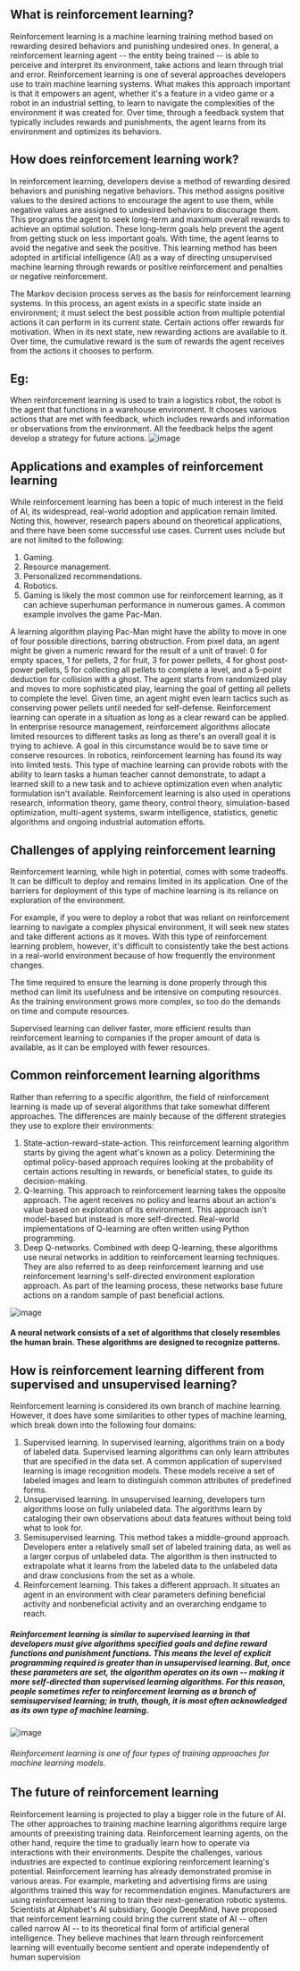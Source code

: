 ## What is reinforcement learning?
Reinforcement learning is a machine learning training method based on rewarding desired behaviors and punishing undesired ones. 
In general, a reinforcement learning agent -- the entity being trained -- is able to perceive and interpret its environment, take actions and learn through trial and error.
Reinforcement learning is one of several approaches developers use to train machine learning systems. What makes this approach important is that it empowers an agent,
whether it's a feature in a video game or a robot in an industrial setting, to learn to navigate the complexities of the environment it was created for.
Over time, through a feedback system that typically includes rewards and punishments, the agent learns from its environment and optimizes its behaviors.

## How does reinforcement learning work?
In reinforcement learning, developers devise a method of rewarding desired behaviors and punishing negative behaviors. This method assigns positive values to the desired actions to encourage the agent to use them, while negative values are assigned to undesired behaviors to discourage them. This programs the agent to seek long-term and maximum overall rewards to achieve an optimal solution.
These long-term goals help prevent the agent from getting stuck on less important goals. With time, the agent learns to avoid the negative and seek the positive. This learning method has been adopted in artificial intelligence (AI) as a way of directing unsupervised machine learning through rewards or positive reinforcement and penalties or negative reinforcement.

The Markov decision process serves as the basis for reinforcement learning systems. In this process, an agent exists in a specific state inside an environment; it must select the best possible action from multiple potential actions it can perform in its current state. Certain actions offer rewards for motivation.
When in its next state, new rewarding actions are available to it. Over time, the cumulative reward is the sum of rewards the agent receives from the actions it chooses to perform.

## Eg:
When reinforcement learning is used to train a logistics robot, the robot is the agent that functions in a warehouse environment.
It chooses various actions that are met with feedback, which includes rewards and information or observations from the environment. All the feedback helps the agent develop a strategy for future actions.
![image](https://github.com/DevJSter/AIML/assets/115056248/c560932e-910b-4a40-864c-5b9e962d3c30)

## Applications and examples of reinforcement learning
While reinforcement learning has been a topic of much interest in the field of AI, its widespread, real-world adoption and application remain limited. Noting this, however, research papers abound on theoretical applications, and there have been some successful use cases.
Current uses include but are not limited to the following:
1. Gaming.
2. Resource management.
3. Personalized recommendations.
4. Robotics.
5. Gaming is likely the most common use for reinforcement learning, as it can achieve superhuman performance in numerous games. A common example involves the game Pac-Man.

A learning algorithm playing Pac-Man might have the ability to move in one of four possible directions, barring obstruction. From pixel data, an agent might be given a numeric reward for the result of a unit of travel: 0 for empty spaces, 1 for pellets, 2 for fruit, 3 for power pellets, 4 for ghost post-power pellets, 5 for collecting all pellets to complete a level, and a 5-point deduction for collision with a ghost. The agent starts from randomized play and moves to more sophisticated play, learning the goal of getting all pellets to complete the level. 
Given time, an agent might even learn tactics such as conserving power pellets until needed for self-defense.
Reinforcement learning can operate in a situation as long as a clear reward can be applied. In enterprise resource management, reinforcement algorithms allocate limited resources to different tasks as long as there's an overall goal it is trying to achieve. A goal in this circumstance would be to save time or conserve resources.
In robotics, reinforcement learning has found its way into limited tests. This type of machine learning can provide robots with the ability to learn tasks a human teacher cannot demonstrate, to adapt a learned skill to a new task and to achieve optimization even when analytic formulation isn't available.
Reinforcement learning is also used in operations research, information theory, game theory, control theory, simulation-based optimization, multi-agent systems, swarm intelligence, statistics, genetic algorithms and ongoing industrial automation efforts.

## Challenges of applying reinforcement learning
Reinforcement learning, while high in potential, comes with some tradeoffs. It can be difficult to deploy and remains limited in its application. One of the barriers for deployment of this type of machine learning is its reliance on exploration of the environment.

For example, if you were to deploy a robot that was reliant on reinforcement learning to navigate a complex physical environment, it will seek new states and take different actions as it moves. With this type of reinforcement learning problem, however, it's difficult to consistently take the best actions in a real-world environment because of how frequently the environment changes.

The time required to ensure the learning is done properly through this method can limit its usefulness and be intensive on computing resources. As the training environment grows more complex, so too do the demands on time and compute resources.

Supervised learning can deliver faster, more efficient results than reinforcement learning to companies if the proper amount of data is available, as it can be employed with fewer resources.

## Common reinforcement learning algorithms
Rather than referring to a specific algorithm, the field of reinforcement learning is made up of several algorithms that take somewhat different approaches. The differences are mainly because of the different strategies they use to explore their environments:

1. State-action-reward-state-action. This reinforcement learning algorithm starts by giving the agent what's known as a policy. Determining the optimal policy-based approach requires looking at the probability of certain actions resulting in rewards, or beneficial states, to guide its decision-making.
2. Q-learning. This approach to reinforcement learning takes the opposite approach. The agent receives no policy and learns about an action's value based on exploration of its environment. This approach isn't model-based but instead is more self-directed. Real-world implementations of Q-learning are often written using Python programming.
3. Deep Q-networks. Combined with deep Q-learning, these algorithms use neural networks in addition to reinforcement learning techniques. They are also referred to as deep reinforcement learning and use reinforcement learning's self-directed environment exploration approach. As part of the learning process, these networks base future actions on a random sample of past beneficial actions.

![image](https://github.com/DevJSter/AIML/assets/115056248/eb9b9c30-606a-4d5c-a909-b296b94ddbc8)
#### A neural network consists of a set of algorithms that closely resembles the human brain. These algorithms are designed to recognize patterns.

## How is reinforcement learning different from supervised and unsupervised learning?
Reinforcement learning is considered its own branch of machine learning. However, it does have some similarities to other types of machine learning, which break down into the following four domains:

1. Supervised learning. In supervised learning, algorithms train on a body of labeled data. Supervised learning algorithms can only learn attributes that are specified in the data set. A common application of supervised learning is image recognition models. These models receive a set of labeled images and learn to distinguish common attributes of predefined forms.
2. Unsupervised learning. In unsupervised learning, developers turn algorithms loose on fully unlabeled data. The algorithms learn by cataloging their own observations about data features without being told what to look for.
3. Semisupervised learning. This method takes a middle-ground approach. Developers enter a relatively small set of labeled training data, as well as a larger corpus of unlabeled data. The algorithm is then instructed to extrapolate what it learns from the labeled data to the unlabeled data and draw conclusions from the set as a whole.
4. Reinforcement learning. This takes a different approach. It situates an agent in an environment with clear parameters defining beneficial activity and nonbeneficial activity and an overarching endgame to reach.
##### Reinforcement learning is similar to supervised learning in that developers must give algorithms specified goals and define reward functions and punishment functions. This means the level of explicit programming required is greater than in unsupervised learning. But, once these parameters are set, the algorithm operates on its own -- making it more self-directed than supervised learning algorithms. For this reason, people sometimes refer to reinforcement learning as a branch of semisupervised learning; in truth, though, it is most often acknowledged as its own type of machine learning.

![image](https://github.com/DevJSter/AIML/assets/115056248/379fc463-4c1e-445e-943e-979641d5d34f)
###### Reinforcement learning is one of four types of training approaches for machine learning models.

## The future of reinforcement learning
Reinforcement learning is projected to play a bigger role in the future of AI. The other approaches to training machine learning algorithms require large amounts of preexisting training data. Reinforcement learning agents, on the other hand, require the time to gradually learn how to operate via interactions with their environments. Despite the challenges, various industries are expected to continue exploring reinforcement learning's potential.
Reinforcement learning has already demonstrated promise in various areas. For example, marketing and advertising firms are using algorithms trained this way for recommendation engines. Manufacturers are using reinforcement learning to train their next-generation robotic systems.
Scientists at Alphabet's AI subsidiary, Google DeepMind, have proposed that reinforcement learning could bring the current state of AI -- often called narrow AI -- to its theoretical final form of artificial general intelligence. They believe machines that learn through reinforcement learning will eventually become sentient and operate independently of human supervision


